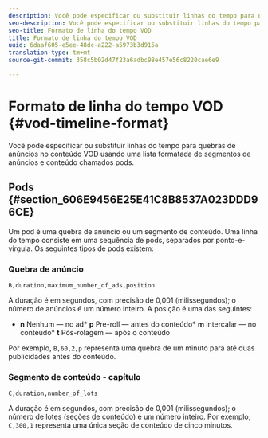 ```yaml
---
description: Você pode especificar ou substituir linhas do tempo para quebras de anúncios no conteúdo VOD usando uma lista formatada de segmentos de anúncios e conteúdo chamados pods.
seo-description: Você pode especificar ou substituir linhas do tempo para quebras de anúncios no conteúdo VOD usando uma lista formatada de segmentos de anúncios e conteúdo chamados pods.
seo-title: Formato de linha do tempo VOD
title: Formato de linha do tempo VOD
uuid: 6daaf605-e5ee-48dc-a222-a5973b3d915a
translation-type: tm+mt
source-git-commit: 358c5b02d47f23a6adbc98e457e56c8220cae6e9

---
```



# Formato de linha do tempo VOD {#vod-timeline-format}

Você pode especificar ou substituir linhas do tempo para quebras de anúncios no conteúdo VOD usando uma lista formatada de segmentos de anúncios e conteúdo chamados pods.

## Pods {#section_606E9456E25E41C8B8537A023DDD96CE}

Um pod é uma quebra de anúncio ou um segmento de conteúdo. Uma linha do tempo consiste em uma sequência de pods, separados por ponto-e-vírgula. Os seguintes tipos de pods existem:

### Quebra de anúncio

```
B,duration,maximum_number_of_ads,position
```

A duração é em segundos, com precisão de 0,001 (milissegundos); o número de anúncios é um número inteiro. A posição é uma das seguintes:
* **n** Nenhum — no ad* **p** Pre-roll — antes do conteúdo* **m** intercalar — no conteúdo* **t** Pós-rolagem — após o conteúdo

Por exemplo, `B,60,2,p` representa uma quebra de um minuto para até duas publicidades antes do conteúdo.

### Segmento de conteúdo - capítulo

```
C,duration,number_of_lots
```

A duração é em segundos, com precisão de 0,001 (milissegundos); o número de lotes (seções de conteúdo) é um número inteiro. Por exemplo, `C,300,1` representa uma única seção de conteúdo de cinco minutos.